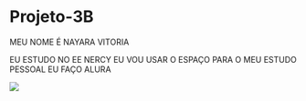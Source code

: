 # Projeto-3B

MEU NOME É NAYARA VITORIA

EU ESTUDO NO EE NERCY
EU VOU USAR O ESPAÇO PARA O MEU ESTUDO PESSOAL
EU FAÇO ALURA

![](https://media1.tenor.com/m/LRDMe1QpqFYAAAAC/cat-cute.gif)

